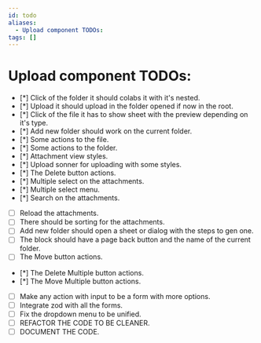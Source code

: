 ```yaml
---
id: todo
aliases:
  - Upload component TODOs:
tags: []
---
```


# Upload component TODOs:

- [*] Click of the folder it should colabs it with it's nested.
- [*] Upload it should upload in the folder opened if now in the root.
- [*] Click of the file it has to show sheet with the preview depending on it's type.
- [*] Add new folder should work on the current folder.
- [*] Some actions to the file.
- [*] Some actions to the folder.
- [*] Attachment view styles.
- [*] Upload sonner for uploading with some styles.
- [*] The Delete button actions.
- [*] Multiple select on the attachments.
- [*] Multiple select menu.
- [*] Search on the attachments.
- [ ] Reload the attachments.
- [ ] There should be sorting for the attachments.
- [ ] Add new folder should open a sheet or dialog with the steps to gen one.
- [ ] The block should have a page back button and the name of the current folder.
- [ ] The Move button actions.
- [*] The Delete Multiple button actions.
- [*] The Move Multiple button actions.
- [ ] Make any action with input to be a form with more options.
- [ ] Integrate zod with all the forms.
- [ ] Fix the dropdown menu to be unified.
- [ ] REFACTOR THE CODE TO BE CLEANER.
- [ ] DOCUMENT THE CODE.
